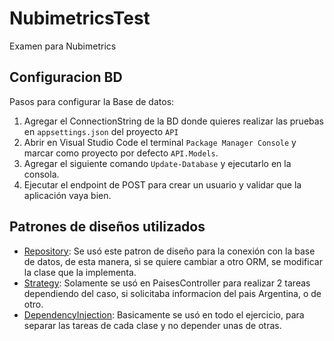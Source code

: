 # NubimetricsTest
Examen para Nubimetrics

## Configuracion BD

Pasos para configurar la Base de datos:

1. Agregar el ConnectionString de la BD donde quieres realizar las pruebas en `appsettings.json` del proyecto `API`
2. Abrir en Visual Studio Code el terminal `Package Manager Console` y marcar como proyecto por defecto `API.Models`.
3. Agregar el siguiente comando `Update-Database` y ejecutarlo en la consola.
4. Ejecutar el endpoint de POST para crear un usuario y validar que la aplicación vaya bien.

## Patrones de diseños utilizados

- [Repository](/README.md): Se usó este patron de diseño para la conexión con la base de datos, de esta manera, si se quiere cambiar a otro ORM, se modificar la clase que la implementa.
- [Strategy](/README.md): Solamente se usó en PaisesController para realizar 2 tareas dependiendo del caso, si solicitaba informacion del pais Argentina, o de otro.
- [DependencyInjection](/README.md): Basicamente se usó en todo el ejercicio, para separar las tareas de cada clase y no depender unas de otras.
